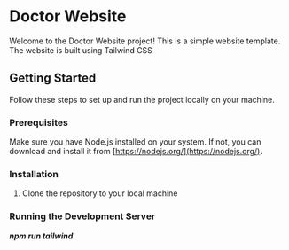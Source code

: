 # Doctor Website

Welcome to the Doctor Website project! This is a simple website template. The website is built using Tailwind CSS
## Getting Started

Follow these steps to set up and run the project locally on your machine.

### Prerequisites

Make sure you have Node.js installed on your system. If not, you can download and install it from [https://nodejs.org/](https://nodejs.org/).

### Installation

1. Clone the repository to your local machine

### Running the Development Server

  ***npm run tailwind***
